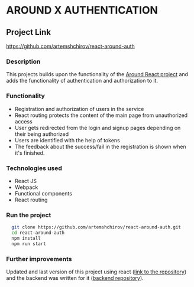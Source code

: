 # AROUND X AUTHENTICATION

## Project Link

<https://github.com/artemshchirov/react-around-auth>

### Description

This projects builds upon the functionality of the [Around React project](https://github.com/artemshchirov/around-react) and adds the functionality of authentication and authorization to it.

### Functionality

- Registration and authorization of users in the service
- React routing protects the content of the main page from unauthorized access
- User gets redirected from the login and signup pages depending on their being authorized
- Users are identified with the help of tokens
- The feedback about the success/fail in the registration is shown when it's finished.

### Technologies used

- React JS
- Webpack
- Functional components
- React routing

### Run the project

```bash
  git clone https://github.com/artemshchirov/react-around-auth.git
  cd react-around-auth
  npm install
  npm run start
```

### Further improvements

Updated and last version of this project using react ([link to the repository](https://github.com/artemshchirov/react-around-api-full/tree/main/frontend)) and the backend was written for it ([backend repository](https://github.com/artemshchirov/express-around)).
